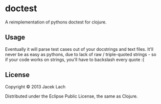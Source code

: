 # doctest

A reimplementation of pythons doctest for clojure.

## Usage

Eventually it will parse test cases out of your docstrings and text files.
It'll never be as easy as pythons, due to lack of raw / triple-quoted strings -
so if your code works on strings, you'll have to backslash every quote :(

## License

Copyright © 2013 Jacek Lach

Distributed under the Eclipse Public License, the same as Clojure.
